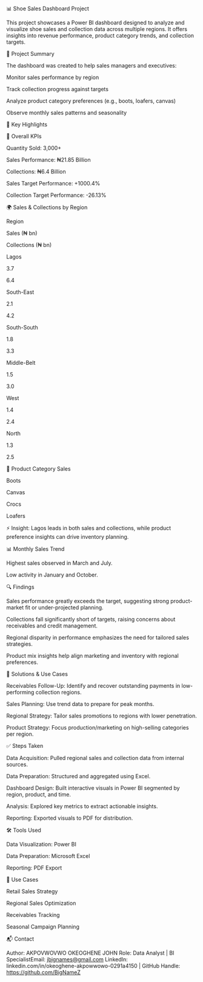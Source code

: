 📊 Shoe Sales Dashboard Project

This project showcases a Power BI dashboard designed to analyze and visualize shoe sales and collection data across multiple regions. It offers insights into revenue performance, product category trends, and collection targets.

📅 Project Summary

The dashboard was created to help sales managers and executives:

Monitor sales performance by region

Track collection progress against targets

Analyze product category preferences (e.g., boots, loafers, canvas)

Observe monthly sales patterns and seasonality

📌 Key Highlights

🌟 Overall KPIs

Quantity Sold: 3,000+

Sales Performance: ₦21.85 Billion

Collections: ₦6.4 Billion

Sales Target Performance: +1000.4%

Collection Target Performance: -26.13%

🌍 Sales & Collections by Region

Region

Sales (₦ bn)

Collections (₦ bn)

Lagos

3.7

6.4

South-East

2.1

4.2

South-South

1.8

3.3

Middle-Belt

1.5

3.0

West

1.4

2.4

North

1.3

2.5

🏢 Product Category Sales

Boots

Canvas

Crocs

Loafers

⚡ Insight: Lagos leads in both sales and collections, while product preference insights can drive inventory planning.

📊 Monthly Sales Trend

Highest sales observed in March and July.

Low activity in January and October.

🔍 Findings

Sales performance greatly exceeds the target, suggesting strong product-market fit or under-projected planning.

Collections fall significantly short of targets, raising concerns about receivables and credit management.

Regional disparity in performance emphasizes the need for tailored sales strategies.

Product mix insights help align marketing and inventory with regional preferences.

🔧 Solutions & Use Cases

Receivables Follow-Up: Identify and recover outstanding payments in low-performing collection regions.

Sales Planning: Use trend data to prepare for peak months.

Regional Strategy: Tailor sales promotions to regions with lower penetration.

Product Strategy: Focus production/marketing on high-selling categories per region.

✅ Steps Taken

Data Acquisition: Pulled regional sales and collection data from internal sources.

Data Preparation: Structured and aggregated using Excel.

Dashboard Design: Built interactive visuals in Power BI segmented by region, product, and time.

Analysis: Explored key metrics to extract actionable insights.

Reporting: Exported visuals to PDF for distribution.

🛠️ Tools Used

Data Visualization: Power BI

Data Preparation: Microsoft Excel

Reporting: PDF Export

📃 Use Cases

Retail Sales Strategy

Regional Sales Optimization

Receivables Tracking

Seasonal Campaign Planning

📬 Contact

Author: AKPOVWOVWO OKEOGHENE JOHN Role: Data Analyst | BI SpecialistEmail: jbignames@gmail.com LinkedIn: linkedin.com/in/okeoghene-akpowwowo-0291a4150 | GitHub Handle: https://github.com/BigNameZ
